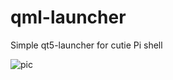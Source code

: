 # qml-launcher

Simple qt5-launcher for cutie Pi shell

![pic](https://user-images.githubusercontent.com/5585454/29671459-4659d418-88f2-11e7-8d0d-f03bc4f51023.png)

